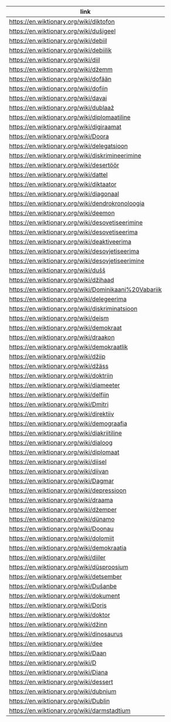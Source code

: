 |link|
|----|
|https://en.wiktionary.org/wiki/diktofon|
|https://en.wiktionary.org/wiki/dušigeel|
|https://en.wiktionary.org/wiki/debiil|
|https://en.wiktionary.org/wiki/debiilik|
|https://en.wiktionary.org/wiki/diil|
|https://en.wiktionary.org/wiki/džemm|
|https://en.wiktionary.org/wiki/dofään|
|https://en.wiktionary.org/wiki/dofiin|
|https://en.wiktionary.org/wiki/davai|
|https://en.wiktionary.org/wiki/dublaaž|
|https://en.wiktionary.org/wiki/diplomaatiline|
|https://en.wiktionary.org/wiki/digiraamat|
|https://en.wiktionary.org/wiki/Doora|
|https://en.wiktionary.org/wiki/delegatsioon|
|https://en.wiktionary.org/wiki/diskrimineerimine|
|https://en.wiktionary.org/wiki/desertöör|
|https://en.wiktionary.org/wiki/dattel|
|https://en.wiktionary.org/wiki/diktaator|
|https://en.wiktionary.org/wiki/diagonaal|
|https://en.wiktionary.org/wiki/dendrokronoloogia|
|https://en.wiktionary.org/wiki/deemon|
|https://en.wiktionary.org/wiki/desovetiseerimine|
|https://en.wiktionary.org/wiki/desovetiseerima|
|https://en.wiktionary.org/wiki/deaktiveerima|
|https://en.wiktionary.org/wiki/desovjetiseerima|
|https://en.wiktionary.org/wiki/desovjetiseerimine|
|https://en.wiktionary.org/wiki/dušš|
|https://en.wiktionary.org/wiki/džihaad|
|https://en.wiktionary.org/wiki/Dominikaani%20Vabariik|
|https://en.wiktionary.org/wiki/delegeerima|
|https://en.wiktionary.org/wiki/diskriminatsioon|
|https://en.wiktionary.org/wiki/deism|
|https://en.wiktionary.org/wiki/demokraat|
|https://en.wiktionary.org/wiki/draakon|
|https://en.wiktionary.org/wiki/demokraatlik|
|https://en.wiktionary.org/wiki/džiip|
|https://en.wiktionary.org/wiki/džäss|
|https://en.wiktionary.org/wiki/doktriin|
|https://en.wiktionary.org/wiki/diameeter|
|https://en.wiktionary.org/wiki/delfiin|
|https://en.wiktionary.org/wiki/Dmitri|
|https://en.wiktionary.org/wiki/direktiiv|
|https://en.wiktionary.org/wiki/demograafia|
|https://en.wiktionary.org/wiki/diakriitiline|
|https://en.wiktionary.org/wiki/dialoog|
|https://en.wiktionary.org/wiki/diplomaat|
|https://en.wiktionary.org/wiki/diisel|
|https://en.wiktionary.org/wiki/diivan|
|https://en.wiktionary.org/wiki/Dagmar|
|https://en.wiktionary.org/wiki/depressioon|
|https://en.wiktionary.org/wiki/draama|
|https://en.wiktionary.org/wiki/džemper|
|https://en.wiktionary.org/wiki/dünamo|
|https://en.wiktionary.org/wiki/Doonau|
|https://en.wiktionary.org/wiki/dolomiit|
|https://en.wiktionary.org/wiki/demokraatia|
|https://en.wiktionary.org/wiki/diiler|
|https://en.wiktionary.org/wiki/düsproosium|
|https://en.wiktionary.org/wiki/detsember|
|https://en.wiktionary.org/wiki/Dušanbe|
|https://en.wiktionary.org/wiki/dokument|
|https://en.wiktionary.org/wiki/Doris|
|https://en.wiktionary.org/wiki/doktor|
|https://en.wiktionary.org/wiki/džinn|
|https://en.wiktionary.org/wiki/dinosaurus|
|https://en.wiktionary.org/wiki/dee|
|https://en.wiktionary.org/wiki/Daan|
|https://en.wiktionary.org/wiki/D|
|https://en.wiktionary.org/wiki/Diana|
|https://en.wiktionary.org/wiki/dessert|
|https://en.wiktionary.org/wiki/dubnium|
|https://en.wiktionary.org/wiki/Dublin|
|https://en.wiktionary.org/wiki/darmstadtium|
